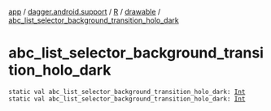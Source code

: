 [app](../../../index.md) / [dagger.android.support](../../index.md) / [R](../index.md) / [drawable](index.md) / [abc_list_selector_background_transition_holo_dark](./abc_list_selector_background_transition_holo_dark.md)

# abc_list_selector_background_transition_holo_dark

`static val abc_list_selector_background_transition_holo_dark: `[`Int`](https://kotlinlang.org/api/latest/jvm/stdlib/kotlin/-int/index.html)
`static val abc_list_selector_background_transition_holo_dark: `[`Int`](https://kotlinlang.org/api/latest/jvm/stdlib/kotlin/-int/index.html)